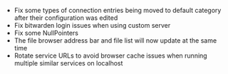 - Fix some types of connection entries being moved to default category after their configuration was edited
- Fix bitwarden login issues when using custom server
- Fix some NullPointers
- The file browser address bar and file list will now update at the same time
- Rotate service URLs to avoid browser cache issues when running multiple similar services on localhost
